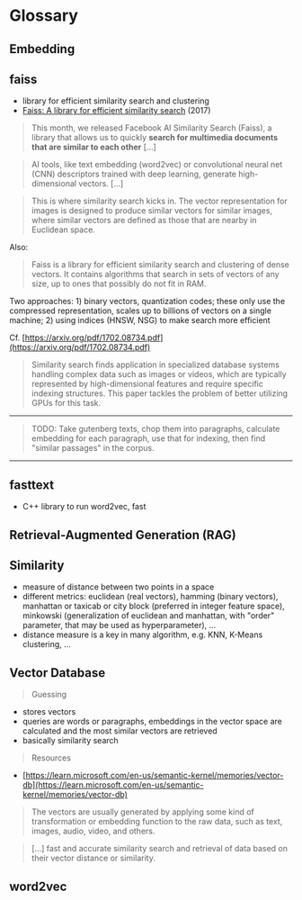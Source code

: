 # Glossary

## Embedding

## faiss

* library for efficient similarity search and clustering
* [Faiss: A library for efficient similarity search](https://engineering.fb.com/2017/03/29/data-infrastructure/faiss-a-library-for-efficient-similarity-search/) (2017)

> This month, we released Facebook AI Similarity Search (Faiss), a library that
> allows us to quickly **search for multimedia documents that are similar to
> each other** [...]

> AI tools, like text embedding (word2vec) or convolutional neural net (CNN)
> descriptors trained with deep learning, generate high-dimensional vectors. [...]

> This is where similarity search kicks in. The vector representation for
> images is designed to produce similar vectors for similar images, where
> similar vectors are defined as those that are nearby in Euclidean space.

Also:

> Faiss is a library for efficient similarity search and clustering of dense
> vectors. It contains algorithms that search in sets of vectors of any size,
> up to ones that possibly do not fit in RAM.

Two approaches: 1) binary vectors, quantization codes; these only use the
compressed representation, scales up to billions of vectors on a single
machine; 2) using indices (HNSW, NSG) to make search more efficient

Cf. [https://arxiv.org/pdf/1702.08734.pdf](https://arxiv.org/pdf/1702.08734.pdf)

> Similarity search finds application in specialized database
systems handling complex data such as images or videos, which are typically
represented by high-dimensional features and require specific indexing
structures. This paper tackles the problem of better utilizing GPUs for this
task.

----

> TODO: Take gutenberg texts, chop them into paragraphs, calculate embedding
> for each paragraph, use that for indexing, then find "similar passages" in the corpus.

----

## fasttext

* C++ library to run word2vec, fast

## Retrieval-Augmented Generation (RAG)

## Similarity

* measure of distance between two points in a space
* different metrics: euclidean (real vectors), hamming (binary vectors),
  manhattan or taxicab or city block (preferred in integer feature space),
minkowski (generalization of euclidean and manhattan, with "order" parameter,
that may be used as hyperparameter), ...
* distance measure is a key in many algorithm, e.g. KNN, K-Means clustering, ...

## Vector Database

> Guessing

* stores vectors
* queries are words or paragraphs, embeddings in the vector space are calculated and the most similar vectors are retrieved
* basically similarity search

> Resources

* [https://learn.microsoft.com/en-us/semantic-kernel/memories/vector-db](https://learn.microsoft.com/en-us/semantic-kernel/memories/vector-db)

> The vectors are usually generated by applying some kind of transformation or
> embedding function to the raw data, such as text, images, audio, video, and
> others.

> [...] fast and accurate similarity search and retrieval of data based on their
> vector distance or similarity.

## word2vec
